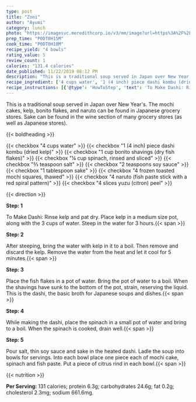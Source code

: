 ```yaml
---
type: post
title: "Zoni"
author: "Ayumi"
category: lunch
photo: "https://imagesvc.meredithcorp.io/v3/mm/image?url=https%3A%2F%2Fimages.media-allrecipes.com%2Fuserphotos%2F865980.jpg"
prep_time: "P0DT0H15M"
cook_time: "P0DT0H10M"
recipe_yield: "4 bowls"
rating_value: 5
review_count: 1
calories: "131.4 calories"
date_published: 11/22/2019 08:12 PM
description: "This is a traditional soup served in Japan over New Year's. The mochi cakes, kelp, bonito flakes, and naruto can be found in Japanese grocery stores. Sake can be found in the wine section of many grocery stores (as well as Japanese stores)."
recipe_ingredient: ['4 cups water', '1 (4 inch) piece dashi kombu (dried kelp)', '1 cup bonito shavings (dry fish flakes)', '¼ cup spinach, rinsed and sliced', '⅔ teaspoon salt', '2 teaspoons soy sauce', '1 tablespoon sake', '4 frozen toasted mochi squares, thawed', '4 naruto (fish paste stick with a red spiral pattern)', '4 slices yuzu (citron) peel']
recipe_instructions: [{'@type': 'HowToStep', 'text': 'To Make Dashi: Rinse kelp and pat dry. Place kelp in a medium size pot, along with the 3 cups of water. Steep in the water for 3 hours.\n'}, {'@type': 'HowToStep', 'text': 'After steeping, bring the water with kelp in it to a boil. Then remove and discard the kelp. Remove the water from the heat and let it cool for 5 minutes.\n'}, {'@type': 'HowToStep', 'text': 'Place the fish flakes in a pot of water. Bring the pot of water to a boil. When the shavings have sunk to the bottom of the pot, strain, reserving the liquid. This is the dashi, the basic broth for Japanese soups and dishes.\n'}, {'@type': 'HowToStep', 'text': 'While making the dashi, place the spinach in a small pot of water and bring to a boil. When the spinach is cooked, drain well.\n'}, {'@type': 'HowToStep', 'text': 'Pour salt, thin soy sauce and sake in the heated dashi. Ladle the soup into bowls for servings. Into each bowl place one piece each of mochi cake, spinach and fish paste. Put a piece of citrus rind in each bowl.\n'}]
---
```


This is a traditional soup served in Japan over New Year's. The mochi cakes, kelp, bonito flakes, and naruto can be found in Japanese grocery stores. Sake can be found in the wine section of many grocery stores (as well as Japanese stores). 

{{< boldheading >}}

{{< checkbox "4 cups water" >}}
{{< checkbox "1 (4 inch) piece dashi kombu (dried kelp)" >}}
{{< checkbox "1 cup bonito shavings (dry fish flakes)" >}}
{{< checkbox "¼ cup spinach, rinsed and sliced" >}}
{{< checkbox "⅔ teaspoon salt" >}}
{{< checkbox "2 teaspoons soy sauce" >}}
{{< checkbox "1 tablespoon sake" >}}
{{< checkbox "4  frozen toasted mochi squares, thawed" >}}
{{< checkbox "4  naruto (fish paste stick with a red spiral pattern)" >}}
{{< checkbox "4 slices yuzu (citron) peel" >}}


{{< direction >}}

**Step: 1**

To Make Dashi: Rinse kelp and pat dry. Place kelp in a medium size pot, along with the 3 cups of water. Steep in the water for 3 hours.{{< span >}}

**Step: 2**

After steeping, bring the water with kelp in it to a boil. Then remove and discard the kelp. Remove the water from the heat and let it cool for 5 minutes.{{< span >}}

**Step: 3**

Place the fish flakes in a pot of water. Bring the pot of water to a boil. When the shavings have sunk to the bottom of the pot, strain, reserving the liquid. This is the dashi, the basic broth for Japanese soups and dishes.{{< span >}}

**Step: 4**

While making the dashi, place the spinach in a small pot of water and bring to a boil. When the spinach is cooked, drain well.{{< span >}}

**Step: 5**

Pour salt, thin soy sauce and sake in the heated dashi. Ladle the soup into bowls for servings. Into each bowl place one piece each of mochi cake, spinach and fish paste. Put a piece of citrus rind in each bowl.{{< span >}}

{{< nutrition >}}

**Per Serving:** 131 calories; protein 6.3g; carbohydrates 24.6g; fat 0.2g; cholesterol 2.3mg; sodium 661.6mg.